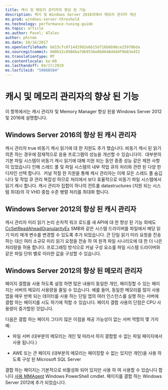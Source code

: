 ```yaml
---
title: 캐시 및 메모리 관리자의 향상 된 기능
description: 캐시 및 Windows Server 2016의에서 메모리 관리자 개선
ms.prod: windows-server-threshold
ms.technology: performance-tuning-guide
ms.topic: article
ms.author: Pavel; ATales
author: phstee
ms.date: 10/16/2017
ms.openlocfilehash: bd15cfc0714d1992e6b15d716b6b96ce259786da
ms.sourcegitcommit: 0d0b32c8986ba7db9536e0b8648d4ddf9b03e452
ms.translationtype: MT
ms.contentlocale: ko-KR
ms.lasthandoff: 04/17/2019
ms.locfileid: "59868584"
---
```

# <a name="cache-and-memory-manager-improvements"></a>캐시 및 메모리 관리자의 향상 된 기능

이 항목에서는 캐시 관리자 및 Memory Manager 향상 된을 Windows Server 2012 및 2016에 설명합니다.

## <a name="cache-manager-improvements-in-windows-server-2016"></a>Windows Server 2016의 향상 된 캐시 관리자
캐시 관리자 true 비동기 캐시 읽기에 대 한 지원도 추가 했습니다.
비동기 캐시 된 읽기 의존 하는 경우에 잠재적으로 응용 프로그램의 성능을 개선할 수 있습니다이.  대부분의 기본 파일 시스템이 비동기 캐시 읽기에 대해 지원 되는 동안 종종 성능 같은 제한 사항이 있었습니다 인해 스레드 풀 및 파일 시스템의 내부 작업 큐의 처리와 관련 된 다양 한 디자인 선택 합니다.  커널 적절 한 지원을 통해 캐시 관리자는 이제 모든 스레드 풀 숨깁니다 및 작업 큐 관리 복잡성 하므로 처리에서 보다 효율적으로 비동기 파일 시스템에서 읽기 캐시 합니다. 캐시 관리자 집합이 하나의 컨트롤 datastructures (지원 되는 시스템 최대)의 각 VHD 중첩 수준 병렬 처리를 최대화 합니다.


## <a name="cache-manager-improvements-in-windows-server-2012"></a>Windows Server 2012의 향상 된 캐시 관리자
캐시 관리자 미리 읽기 논리 순차적 워크 로드를 새 API에 대 한 향상 된 기능 외에도 [CcSetReadAheadGranularityEx](https://msdn.microsoft.com/library/windows/hardware/hh406341.aspx) SMB와 같은 시스템 드라이버를 파일에서 해당 읽기 미리 매개 변수를 변경할 수 있도록 추가 되었습니다. 큰 단일 읽기 미리 요청을 전송 하는 대신 여러 소규모 미리 읽기 요청을 전송 하 여 원격 파일 시나리오에 대 한 더 나은 처리량을 허용 합니다. 프로그래밍 방식으로 커널 구성 요소를 파일 시스템 드라이버와 같은 파일 단위 별로 이러한 값을 구성할 수 있습니다.

## <a name="memory-manager-improvements-in-windows-server-2012"></a>Windows Server 2012의 향상 된 메모리 관리자
페이지 결합을 사용 하도록 설정 하면 많은 내용이 동일한 개인, 페이징할 수 있는 페이지는 서버의 메모리 사용량을 줄일 수 있습니다. 예를 들어, 동일한 메모리를 많이 사용 앱을 매우 반복 되는 데이터를 사용 하는 단일 앱의 여러 인스턴스를 실행 하는 서버에 결합 하는 페이지를 시도 하기에 적합 수 있습니다. 페이지 결합 사용의 단점은 CPU 사용량이 증가할된 것입니다.

다음은 결합 하는 페이지 그다지 많은 이점을 제공 가능성이 없는 서버 역할의 몇 가지 예:

-   파일 서버 (대부분의 메모리는 개인 및 따라서 하지 결합할 수 없는 파일 페이지에서 사용 됩니다.)

-   AWE 또는 큰 페이지 (대부분의 메모리는 페이징할 수 없는 있지만 개인)을 사용 하도록 구성 된 Microsoft SQL Server

결합 하는 페이지는 기본적으로 비활성화 되어 있지만 사용 하 여 사용할 수 있습니다 합니다 [사용 MMAgent](https://technet.microsoft.com/library/jj658954.aspx) Windows PowerShell cmdlet. 페이지를 결합 하는 Windows Server 2012에 추가 되었습니다.
